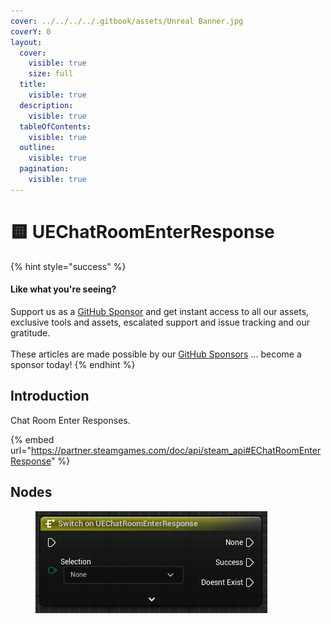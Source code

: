 ```yaml
---
cover: ../../../../.gitbook/assets/Unreal Banner.jpg
coverY: 0
layout:
  cover:
    visible: true
    size: full
  title:
    visible: true
  description:
    visible: true
  tableOfContents:
    visible: true
  outline:
    visible: true
  pagination:
    visible: true
---
```


# 🟨 UEChatRoomEnterResponse

{% hint style="success" %}
#### Like what you're seeing?

Support us as a [GitHub Sponsor](../../../../become-a-sponsor/) and get instant access to all our assets, exclusive tools and assets, escalated support and issue tracking and our gratitude.\
\
These articles are made possible by our [GitHub Sponsors](../../../../become-a-sponsor/) ... become a sponsor today!
{% endhint %}

## Introduction

Chat Room Enter Responses.

{% embed url="https://partner.steamgames.com/doc/api/steam_api#EChatRoomEnterResponse" %}

## Nodes

<figure><img src="../../../../.gitbook/assets/image (16) (1) (1) (1).png" alt=""><figcaption></figcaption></figure>
